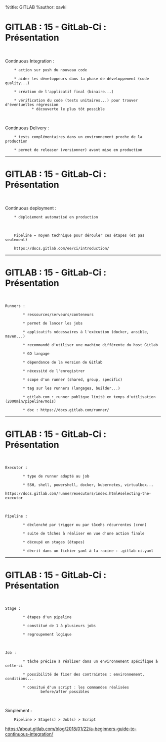 %title: GITLAB
%author: xavki


# GITLAB : 15 - GitLab-Ci : Présentation


<br>

Continuous Integration :

		* action sur push du nouveau code

		* aider les développeurs dans la phase de développement (code quality...)

		* création de l'applicatif final (binaire...)

		* vérification du code (tests unitaires...) pour trouver d'éventuelles régression
				* découverte le plus tôt possible

<br>

Continuous Delivery :

		* tests complémentaires dans un environnement proche de la production

		* permet de releaser (versionner) avant mise en production

------------------------------------------------------------------------------------------------------------------

# GITLAB : 15 - GitLab-Ci : Présentation


<br>

Continuous deployment :

		* déploiement automatisé en production

<br>

		Pipeline = moyen technique pour dérouler ces étapes (et pas seulement)

		https://docs.gitlab.com/ee/ci/introduction/

------------------------------------------------------------------------------------------------------------------

# GITLAB : 15 - GitLab-Ci : Présentation

<br>

	Runners :

			* ressources/serveurs/conteneurs

			* permet de lancer les jobs

			* applicatifs nécessaires à l'exécution (docker, ansible, maven...)

			* recommandé d'utiliser une machine différente du host Gitlab

			* GO langage

			* dépendance de la version de Gitlab

			* nécessité de l'enregistrer

			* scope d'un runner (shared, group, specific)

			* tag sur les runners (langages, builder...)

			* gitlab.com : runner publique limité en temps d'utilisation (2000min/pipeline/mois)
			
			* doc : https://docs.gitlab.com/runner/

------------------------------------------------------------------------------------------------------------------

# GITLAB : 15 - GitLab-Ci : Présentation


<br>

	Executor :

			* type de runner adapté au job

			* SSH, shell, powershell, docker, kubernetes, virtualbox...
				https://docs.gitlab.com/runner/executors/index.html#selecting-the-executor


<br>

	Pipeline :

			* déclenché par trigger ou par tâcehs récurrentes (cron)

			* suite de tâches à réaliser en vue d'une action finale

			* découpé en stages (étapes)

			* décrit dans un fichier yaml à la racine : .gitlab-ci.yaml

------------------------------------------------------------------------------------------------------------------

# GITLAB : 15 - GitLab-Ci : Présentation


<br>

	Stage :

			* étapes d'un pipeline

			* constitué de 1 à plusieurs jobs

			* regroupement logique

<br>

	Job :

			* tâche précise à réaliser dans un environnement spécifique à celle-ci

			* possibilité de fixer des contraintes : environnement, conditions...

			* consitué d'un script : les commandes réalisées
					before/after possibles

<br>

Simplement :

		Pipeline > Stage(s) > Job(s) > Script

https://about.gitlab.com/blog/2018/01/22/a-beginners-guide-to-continuous-integration/

